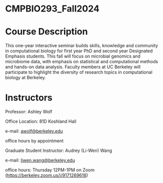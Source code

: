 # CMPBIO293_Fall2024

# Course Description
This one-year interactive seminar builds skills, knowledge and community in computational biology for first year PhD and second year Designated Emphasis students. This fall will focus on microbial genomics and microbiome data, with emphasis on statistical and computational methods and hands-on data analysis. Faculty members at UC Berkeley will participate to highlight the diversity of research topics in computational biology at Berkeley.

# Instructors
Professor: Ashley Wolf

Office Location: 81D Koshland Hall

e-mail: awolf@berkeley.edu

office hours by appointment



Graduate Student Instructor: Audrey (Li-Wen) Wang

e-mail: liwen.wang@berkeley.edu

office hours: Thursday 12PM-1PM on Zoom (https://berkeley.zoom.us/j/9171269618)


